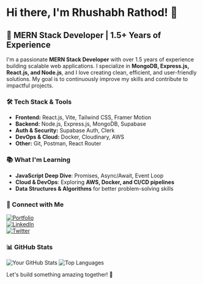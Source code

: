# Hi there, I'm Rhushabh Rathod! 👋

## 🚀 MERN Stack Developer | 1.5+ Years of Experience

I'm a passionate **MERN Stack Developer** with over 1.5 years of experience building scalable web applications. I specialize in **MongoDB, Express.js, React.js, and Node.js**, and I love creating clean, efficient, and user-friendly solutions. My goal is to continuously improve my skills and contribute to impactful projects.

### 🛠️ Tech Stack & Tools
- **Frontend:** React.js, Vite, Tailwind CSS, Framer Motion
- **Backend:** Node.js, Express.js, MongoDB, Supabase
- **Auth & Security:** Supabase Auth, Clerk
- **DevOps & Cloud:** Docker, Cloudinary, AWS
- **Other:** Git, Postman, React Router

### 📚 What I'm Learning
- **JavaScript Deep Dive**: Promises, Async/Await, Event Loop
- **Cloud & DevOps**: Exploring **AWS, Docker, and CI/CD pipelines**
- **Data Structures & Algorithms** for better problem-solving skills

### 🔗 Connect with Me
[![Portfolio](https://img.shields.io/badge/Portfolio-%23000000.svg?style=for-the-badge&logo=firefox&logoColor=white)](https://rushabhrathod.vercel.app/)  
[![LinkedIn](https://img.shields.io/badge/LinkedIn-%230A66C2.svg?style=for-the-badge&logo=linkedin&logoColor=white)](https://www.linkedin.com/in/rushabhrathod7/)  
[![Twitter](https://img.shields.io/badge/Twitter-%231DA1F2.svg?style=for-the-badge&logo=twitter&logoColor=white)](https://x.com/Rushabh2442)

### 📊 GitHub Stats
![Your GitHub Stats](https://github-readme-stats.vercel.app/api?username=rhushabh77&show_icons=true&theme=radical)
![Top Languages](https://github-readme-stats.vercel.app/api/top-langs/?username=rhushabhrathod&layout=compact&theme=radical)

Let's build something amazing together! 🚀

